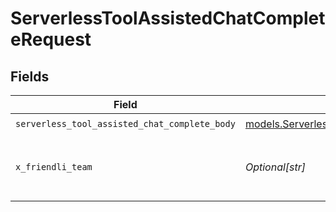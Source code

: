 # ServerlessToolAssistedChatCompleteRequest


## Fields

| Field                                                                                                | Type                                                                                                 | Required                                                                                             | Description                                                                                          |
| ---------------------------------------------------------------------------------------------------- | ---------------------------------------------------------------------------------------------------- | ---------------------------------------------------------------------------------------------------- | ---------------------------------------------------------------------------------------------------- |
| `serverless_tool_assisted_chat_complete_body`                                                        | [models.ServerlessToolAssistedChatCompleteBody](../models/serverlesstoolassistedchatcompletebody.md) | :heavy_check_mark:                                                                                   | N/A                                                                                                  |
| `x_friendli_team`                                                                                    | *Optional[str]*                                                                                      | :heavy_minus_sign:                                                                                   | ID of team to run requests as (optional parameter).                                                  |